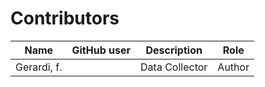 # Contributors

Name | GitHub user | Description | Role
--- | --- | --- | ---
Gerardi, f. | | Data Collector | Author
